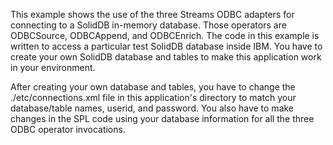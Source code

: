 This example shows the use of the three Streams ODBC adapters for connecting to a SolidDB in-memory database. Those operators are ODBCSource, ODBCAppend, and ODBCEnrich. The code in this example is written to access a particular test SolidDB database inside IBM. You have to create your own SolidDB database and tables to make this application work in your environment.

After creating your own database and tables, you have to change the ./etc/connections.xml file in this application's directory to match your database/table names, userid, and password. You also have to make changes in the SPL code using your database information for all the three ODBC operator invocations.

